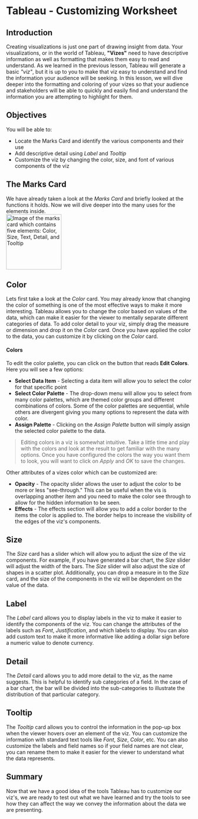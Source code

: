 # Tableau - Customizing Worksheet

## Introduction
Creating visualizations is just one part of drawing insight from data. Your visualizations, or in the world of Tableau, __"Vizes"__ need to have descriptive information as well as formatting that makes them easy to read and understand. As we learned in the previous lesson, Tableau will generate a basic _"viz"_, but it is up to you to make that viz easy to understand and find the information your audience will be seeking. In this lesson, we will dive deeper into the formatting and coloring of your vizes so that your audience and stakeholders will be able to quickly and easily find and understand the information you are attempting to highlight for them.

## Objectives
You will be able to: 
* Locate the Marks Card and identify the various components and their use
* Add descriptive detail using _Label_ and _Tooltip_
* Customize the viz by changing the color, size, and font of various components of the viz

## The Marks Card
We have already taken a look at the _Marks Card_ and briefly looked at the functions it holds. Now we will dive deeper into the many uses for the elements inside.  
<img src="https://curriculum-content.s3.amazonaws.com/data-science/images/tableau/marks_card.png" alt="Image of the marks card which contains five elements: Color, Size, Text, Detail, and Tooltip" height="150px">

## Color
Lets first take a look at the _Color_ card. You may already know that changing the color of something is one of the most effective ways to make it more interesting. Tableau allows you to change the color based on values of the data, which can make it easier for the viewer to mentally separate different categories of data. To add color detail to your viz, simply drag the measure or dimension and drop it on the _Color_ card. Once you have applied the color to the data, you can customize it by clicking on the _Color_ card. 

#### Colors
To edit the color palette, you can click on the button that reads __Edit Colors__. Here you will see a few options:
* __Select Data Item__ - Selecting a data item will allow you to select the color for that specific point
* __Select Color Palette__ - The drop-down menu will allow you to select from many color palettes, which are themed color groups and different combinations of colors. Some of the color palettes are sequential, while others are divergent giving you many options to represent the data with color.
* __Assign Palette__ - Clicking on the _Assign Palette_ button will simply assign the selected color palette to the data.  

> Editing colors in a viz is somewhat intuitive. Take a little time and play with the colors and look at the result to get familiar with the many options. Once you have configured the colors the way you want them to look, you will want to click on _Apply_ and _OK_ to save the changes.

Other attributes of a vizes color which can be customized are:
* __Opacity__ - The opacity slider allows the user to adjust the color to be more or less "see-through." This can be useful when the vis is overlapping another item and you need to make the color see through to allow for the hidden information to be seen.  
* __Effects__ - The effects section will allow you to add a color border to the items the color is applied to. The border helps to increase the visibility of the edges of the viz's components.  

## Size
The _Size_ card has a slider which will allow you to adjust the size of the viz components. For example, if you have generated a bar chart, the _Size_ slider will adjust the width of the bars. The _Size_ slider will also adjust the size of shapes in a scatter plot. Additionally, you can drop a measure in to the _Size_ card, and the size of the components in the viz will be dependent on the value of the data.

## Label
The _Label_ card allows you to display labels in the viz to make it easier to identify the components of the viz. You can change the attributes of the labels such as _Font_, _Justification_, and which labels to display. You can also add custom text to make it more informative like adding a dollar sign before a numeric value to denote currency.

## Detail  
The _Detail_ card allows you to add more detail to the viz, as the name suggests. This is helpful to identify sub categories of a field. In the case of a bar chart, the bar will be divided into the sub-categories to illustrate the distribution of that particular category.

## Tooltip  
The _Tooltip_ card allows you to control the information in the pop-up box when the viewer hovers over an element of the viz. You can customize the information with standard text tools like _Font_, _Size_, _Color_, etc. You can also customize the labels and field names so if your field names are not clear, you can rename them to make it easier for the viewer to understand what the data represents.  

## Summary
Now that we have a good idea of the tools Tableau has to customize our viz's, we are ready to test out what we have learned and try the tools to see how they can affect the way we convey the information about the data we are presenting.
